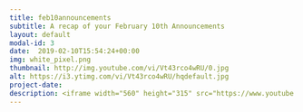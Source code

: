 ```yaml
---
title: feb10announcements
subtitle: A recap of your February 10th Announcements
layout: default
modal-id: 3 
date:  2019-02-10T15:54:24+00:00
img: white_pixel.png
thumbnail: http://img.youtube.com/vi/Vt43rco4wRU/0.jpg
alt: https://i3.ytimg.com/vi/Vt43rco4wRU/hqdefault.jpg
project-date: 
description: <iframe width="560" height="315" src="https://www.youtube.com/embed/Vt43rco4wRU" frameborder="0" allowfullscreen></iframe> 
---
```

